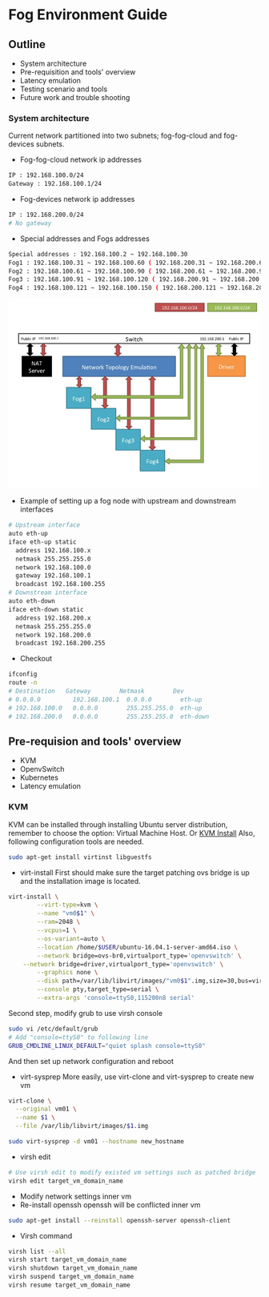 # Fog Environment Guide

## Outline
* System architecture
* Pre-requisition and tools' overview
* Latency emulation
* Testing scenario and tools
* Future work and trouble shooting

### System architecture
Current network partitioned into two subnets; fog-fog-cloud and fog-devices subnets.
* Fog-fog-cloud network ip addresses
```Bash
IP : 192.168.100.0/24
Gateway : 192.168.100.1/24
```
* Fog-devices network ip addresses
```Bash
IP : 192.168.200.0/24
# No gateway
```
* Special addresses and Fogs addresses
```Bash
Special addresses : 192.168.100.2 ~ 192.168.100.30
Fog1 : 192.168.100.31 ~ 192.168.100.60 ( 192.168.200.31 ~ 192.168.200.60 )
Fog2 : 192.168.100.61 ~ 192.168.100.90 ( 192.168.200.61 ~ 192.168.200.90 )
Fog3 : 192.168.100.91 ~ 192.168.100.120 ( 192.168.200.91 ~ 192.168.200.120 )
Fog4 : 192.168.100.121 ~ 192.168.100.150 ( 192.168.200.121 ~ 192.168.200.150 )
```
![image](https://github.com/tz70s/KVM-Docker-OVS-Deployment/blob/master/Fog_Env/滑動2.jpg)

* Example of setting up a fog node with upstream and downstream interfaces
```Bash
# Upstream interface
auto eth-up
iface eth-up static
  address 192.168.100.x
  netmask 255.255.255.0
  network 192.168.100.0
  gateway 192.168.100.1
  broadcast 192.168.100.255
# Downstream interface
auto eth-down
iface eth-down static
  address 192.168.200.x
  netmask 255.255.255.0
  network 192.168.200.0
  broadcast 192.168.200.255
```
* Checkout
```Bash
ifconfig
route -n
# Destination   Gateway        Netmask        Dev
# 0.0.0.0         192.168.100.1  0.0.0.0        eth-up
# 192.168.100.0   0.0.0.0        255.255.255.0  eth-up
# 192.168.200.0   0.0.0.0        255.255.255.0  eth-down
```
## Pre-requision and tools' overview
* KVM
* OpenvSwitch
* Kubernetes
* Latency emulation

### KVM
KVM can be installed through installing Ubuntu server distribution, remember to choose the option: Virtual Machine Host. Or [KVM Install](https://github.com/tz70s/KVM-Docker-OVS-Deployment/blob/master/kvm-install.sh)
Also, following configuration tools are needed.
```Bash
sudo apt-get install virtinst libguestfs
```
* virt-install
First should make sure the target patching ovs bridge is up and the installation image is located.
```Bash
virt-install \
		--virt-type=kvm \
		--name "vm0$1" \
		--ram=2048 \
		--vcpus=1 \
		--os-variant=auto \
		--location /home/$USER/ubuntu-16.04.1-server-amd64.iso \
		--network bridge=ovs-br0,virtualport_type='openvswitch' \
    --network bridge=driver,virtualport_type='openvswitch' \
		--graphics none \
		--disk path=/var/lib/libvirt/images/"vm0$1".img,size=30,bus=virtio \
		--console pty,target_type=serial \
		--extra-args 'console=ttyS0,115200n8 serial'
```
Second step, modify grub to use virsh console
```Bash
sudo vi /etc/default/grub
# Add "console=ttyS0" to following line
GRUB_CMDLINE_LINUX_DEFAULT="quiet splash console=ttyS0"
```
And then set up network configuration and reboot
* virt-sysprep
More easily, use virt-clone and virt-sysprep to create new vm
```Bash
virt-clone \
  --original vm01 \
  --name $1 \
  --file /var/lib/libvirt/images/$1.img
```
```Bash
sudo virt-sysprep -d vm01 --hostname new_hostname
```
* virsh edit
```Bash
# Use virsh edit to modify existed vm settings such as patched bridge
virsh edit target_vm_domain_name
```
* Modify network settings inner vm
* Re-install openssh
openssh will be conflicted inner vm 
```Bash
sudo apt-get install --reinstall openssh-server openssh-client
```
* Virsh command
```Bash
virsh list --all
virsh start target_vm_domain_name
virsh shutdown target_vm_domain_name
virsh suspend target_vm_domain_name
virsh resume target_vm_domain_name
```
